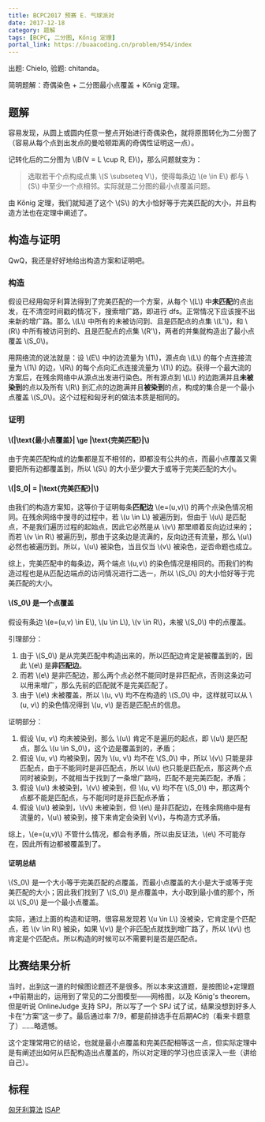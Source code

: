 ```yaml
---
title: BCPC2017 预赛 E. 气球派对
date: 2017-12-18
category: 题解
tags: [BCPC, 二分图, Kőnig 定理]
portal_link: https://buaacoding.cn/problem/954/index
---
```

出题: Chielo, 验题: chitanda。

简明题解：奇偶染色 + 二分图最小点覆盖 + Kőnig 定理。

<!-- more -->

## 题解
容易发现，从圆上或圆内任意一整点开始进行奇偶染色，就将原图转化为二分图了（容易从每个点到出发点的曼哈顿距离的奇偶性证明这一点）。

记转化后的二分图为 \\(B(V = L \cup R, E)\\)，那么问题就变为：

> 选取若干个点构成点集 \\(S \subseteq V\\)，使得每条边 \\(e \in E\\) 都与 \\(S\\) 中至少一个点相邻。实际就是二分图的最小点覆盖问题。

由 Kőnig 定理，我们就知道了这个 \\(S\\) 的大小恰好等于完美匹配的大小，并且构造方法也在定理中阐述了。


## 构造与证明
QwQ，我还是好好地给出构造方案和证明吧。


### 构造
假设已经用匈牙利算法得到了完美匹配的一个方案，从每个 \\(L\\) 中**未匹配**的点出发，在不清空时间戳的情况下，搜索增广路，即进行 dfs。正常情况下应该搜不出来新的增广路。那么 \\(L\\) 中所有的未被访问到、且是匹配点的点集 \\(L'\\)，和 \\(R\\) 中所有被访问到的、且是匹配点的点集 \\(R'\\)，两者的并集就构造出了最小点覆盖 \\(S_0\\)。

用网络流的说法就是：设 \\(E\\) 中的边流量为 \\(1\\)，源点向 \\(L\\) 的每个点连接流量为 \\(1\\) 的边，\\(R\\) 的每个点向汇点连接流量为 \\(1\\) 的边。获得一个最大流的方案后，在残余网络中从源点出发进行染色。所有源点到 \\(L\\) 的边跑满并且**未被染到**的点以及所有 \\(R\\) 到汇点的边跑满并且**被染到**的点，构成的集合是一个最小点覆盖 \\(S_0\\)。这个过程和匈牙利的做法本质是相同的。


### 证明

#### \\(|\text{最小点覆盖}| \ge |\text{完美匹配}|\\)
由于完美匹配构成的边集都是互不相邻的，即都没有公共的点，而最小点覆盖又需要把所有边都覆盖到，所以 \\(S\\) 的大小至少要大于或等于完美匹配的大小。

#### \\(|S_0| = |\text{完美匹配}|\\)
由我们的构造方案知，这等价于证明每条**匹配边** \\(e=(u,v)\\) 的两个点染色情况相同。在残余网络中搜寻的过程中，若 \\(u \in L\\) 被遍历到，但由于 \\(u\\) 是匹配点，不是我们遍历过程的起始点，因此它必然是从 \\(v\\) 那里顺着反向边过来的；而若 \\(v \in R\\) 被遍历到，那由于这条边是流满的，反向边还有流量，那么 \\(u\\) 必然也被遍历到。所以，\\(u\\) 被染色，当且仅当 \\(v\\) 被染色，逆否命题也成立。

综上，完美匹配中的每条边，两个端点 \\(u,v\\) 的染色情况是相同的。而我们的构造过程也是从匹配边端点的访问情况进行二选一，所以 \\(S_0\\) 的大小恰好等于完美匹配的大小。

#### \\(S_0\\) 是一个点覆盖
假设有条边 \\(e=(u,v) \in E\\), \\(u \in L\\), \\(v \in R\\)，未被 \\(S_0\\) 中的点覆盖。

引理部分：
1.  由于 \\(S_0\\) 是从完美匹配中构造出来的，所以匹配边肯定是被覆盖到的，因此 \\(e\\) 是**非匹配边**。
2.  而若 \\(e\\) 是非匹配边，那么两个点必然不能同时是非匹配点，否则这条边可以用来增广，那么先前的匹配就不是完美匹配了。
3.  由于 \\(e\\) 未被覆盖，所以 \\(u, v\\) 均不在构造的 \\(S_0\\) 中，这样就可以从 \\(u, v\\) 的染色情况得到 \\(u, v\\) 是否是匹配点的信息。

证明部分：
1.  假设 \\(u, v\\) 均未被染到，那么 \\(u\\) 肯定不是遍历的起点，即 \\(u\\) 是匹配点，那么 \\(u \in S_0\\)，这个边是覆盖到的，矛盾；
2.  假设 \\(u, v\\) 均被染到，因为 \\(u, v\\) 均不在 \\(S_0\\) 中，所以 \\(v\\) 只能是非匹配点，由于不能同时是非匹配点，所以 \\(u\\) 也只能是匹配点，那这两个点同时被染到，不就相当于找到了一条增广路吗，匹配不是完美匹配，矛盾；
3.  假设 \\(u\\) 未被染到，\\(v\\) 被染到，但 \\(u, v\\) 均不在 \\(S_0\\) 中，那这两个点都不能是匹配点，与不能同时是非匹配点矛盾；
4.  假设 \\(u\\) 被染到，\\(v\\) 未被染到，但 \\(e\\) 是非匹配边，在残余网络中是有流量的，\\(u\\) 被染到，接下来肯定会染到 \\(v\\)，与构造方式矛盾。

综上，\\(e=(u,v)\\) 不管什么情况，都会有矛盾，所以由反证法，\\(e\\) 不可能存在，因此所有边都被覆盖到了。

#### 证明总结
\\(S_0\\) 是一个大小等于完美匹配的点覆盖，而最小点覆盖的大小是大于或等于完美匹配的大小；因此我们找到了 \\(S_0\\) 是点覆盖中，大小取到最小值的那个，所以 \\(S_0\\) 是一个最小点覆盖。

实际，通过上面的构造和证明，很容易发现若 \\(u \in L\\) 没被染，它肯定是个匹配点，若 \\(v \in R\\) 被染，如果 \\(v\\) 是个非匹配点就找到增广路了，所以 \\(v\\) 也肯定是个匹配点。所以构造的时候可以不需要判是否是匹配点。


## 比赛结果分析
当时，出到这一道的时候图论题还不是很多。所以本来这道题，是按图论+定理题+中前期出的，运用到了常见的二分图模型——网格图，以及 Kőnig's theorem。但是听说 OnlineJudge 支持 SPJ，所以写了一个 SPJ 试了试，结果没想到好多人卡在“方案”这一步了。最后通过率 7/9，都是前排选手在后期AC的（看来卡题意了）……略遗憾。

这个定理常用它的结论，也就是最小点覆盖和完美匹配相等这一点，但实际定理中是有阐述出如何从匹配构造出点覆盖的，所以对定理的学习也应该深入一些（讲给自己）。

## 标程
[匈牙利算法](/assets/src/bcpc/2017/balloon-std.cpp)
[ISAP](/assets/src/bcpc/2017/balloon-isap.cpp)
